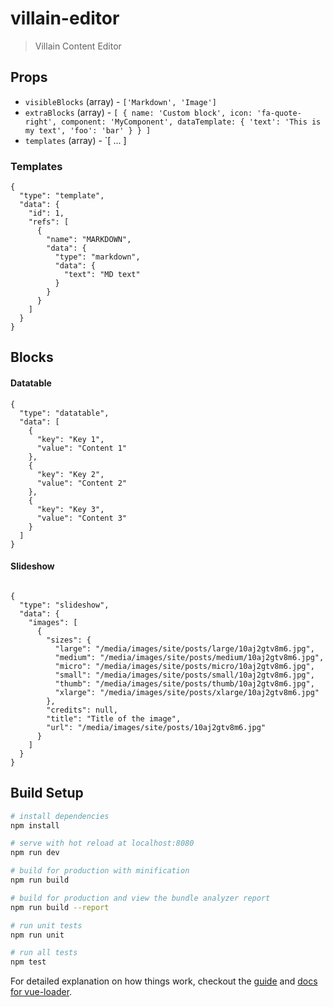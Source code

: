 # villain-editor

> Villain Content Editor

## Props

* `visibleBlocks` (array) - `['Markdown', 'Image']`
* `extraBlocks` (array) - `[
  {
    name: 'Custom block',
    icon: 'fa-quote-right',
    component: 'MyComponent',
    dataTemplate: {
      'text': 'This is my text',
      'foo': 'bar'
    }
  }
]`
* `templates` (array) - `[
  ...
]

### Templates

```
{
  "type": "template",
  "data": {
    "id": 1,
    "refs": [
      {
        "name": "MARKDOWN",
        "data": {
          "type": "markdown",
          "data": {
            "text": "MD text"
          }
        }
      }
    ]
  }
}
```


## Blocks

#### Datatable

```
{
  "type": "datatable",
  "data": [
    {
      "key": "Key 1",
      "value": "Content 1"
    },
    {
      "key": "Key 2",
      "value": "Content 2"
    },
    {
      "key": "Key 3",
      "value": "Content 3"
    }
  ]
}
```

#### Slideshow

```

{
  "type": "slideshow",
  "data": {
    "images": [
      {
        "sizes": {
          "large": "/media/images/site/posts/large/10aj2gtv8m6.jpg",
          "medium": "/media/images/site/posts/medium/10aj2gtv8m6.jpg",
          "micro": "/media/images/site/posts/micro/10aj2gtv8m6.jpg",
          "small": "/media/images/site/posts/small/10aj2gtv8m6.jpg",
          "thumb": "/media/images/site/posts/thumb/10aj2gtv8m6.jpg",
          "xlarge": "/media/images/site/posts/xlarge/10aj2gtv8m6.jpg"
        },
        "credits": null,
        "title": "Title of the image",
        "url": "/media/images/site/posts/10aj2gtv8m6.jpg"
      }
    ]
  }
}
```

## Build Setup

``` bash
# install dependencies
npm install

# serve with hot reload at localhost:8080
npm run dev

# build for production with minification
npm run build

# build for production and view the bundle analyzer report
npm run build --report

# run unit tests
npm run unit

# run all tests
npm test
```

For detailed explanation on how things work, checkout the [guide](http://vuejs-templates.github.io/webpack/) and [docs for vue-loader](http://vuejs.github.io/vue-loader).
